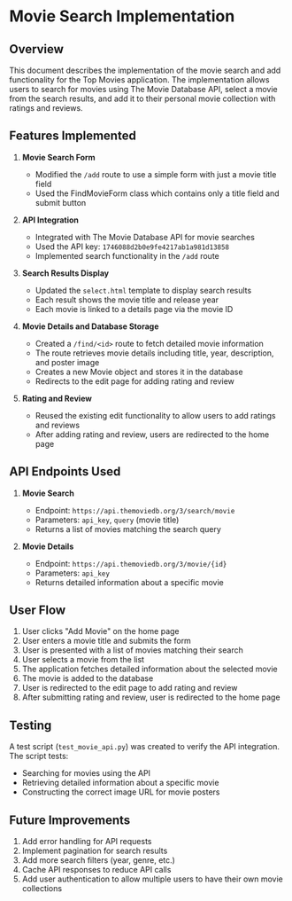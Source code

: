 # Movie Search Implementation

## Overview
This document describes the implementation of the movie search and add functionality for the Top Movies application. The implementation allows users to search for movies using The Movie Database API, select a movie from the search results, and add it to their personal movie collection with ratings and reviews.

## Features Implemented

1. **Movie Search Form**
   - Modified the `/add` route to use a simple form with just a movie title field
   - Used the FindMovieForm class which contains only a title field and submit button

2. **API Integration**
   - Integrated with The Movie Database API for movie searches
   - Used the API key: `1746088d2b0e9fe4217ab1a981d13858`
   - Implemented search functionality in the `/add` route

3. **Search Results Display**
   - Updated the `select.html` template to display search results
   - Each result shows the movie title and release year
   - Each movie is linked to a details page via the movie ID

4. **Movie Details and Database Storage**
   - Created a `/find/<id>` route to fetch detailed movie information
   - The route retrieves movie details including title, year, description, and poster image
   - Creates a new Movie object and stores it in the database
   - Redirects to the edit page for adding rating and review

5. **Rating and Review**
   - Reused the existing edit functionality to allow users to add ratings and reviews
   - After adding rating and review, users are redirected to the home page

## API Endpoints Used

1. **Movie Search**
   - Endpoint: `https://api.themoviedb.org/3/search/movie`
   - Parameters: `api_key`, `query` (movie title)
   - Returns a list of movies matching the search query

2. **Movie Details**
   - Endpoint: `https://api.themoviedb.org/3/movie/{id}`
   - Parameters: `api_key`
   - Returns detailed information about a specific movie

## User Flow

1. User clicks "Add Movie" on the home page
2. User enters a movie title and submits the form
3. User is presented with a list of movies matching their search
4. User selects a movie from the list
5. The application fetches detailed information about the selected movie
6. The movie is added to the database
7. User is redirected to the edit page to add rating and review
8. After submitting rating and review, user is redirected to the home page

## Testing

A test script (`test_movie_api.py`) was created to verify the API integration. The script tests:
- Searching for movies using the API
- Retrieving detailed information about a specific movie
- Constructing the correct image URL for movie posters

## Future Improvements

1. Add error handling for API requests
2. Implement pagination for search results
3. Add more search filters (year, genre, etc.)
4. Cache API responses to reduce API calls
5. Add user authentication to allow multiple users to have their own movie collections
